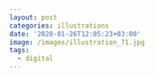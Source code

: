 ```yaml
---
layout: post
categories: illustrations
date: '2020-01-26T12:05:23+03:00'
image: /images/illustration_71.jpg
tags:
  - digital
---
```

